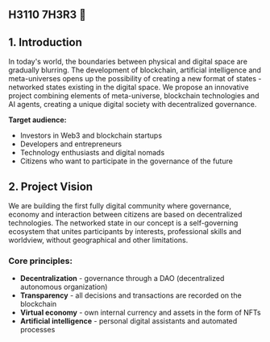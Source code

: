 ## H3110 7H3R3 👋

## **1. Introduction**
In today's world, the boundaries between physical and digital space are gradually blurring. The development of blockchain, artificial intelligence and meta-universes opens up the possibility of creating a new format of states - networked states existing in the digital space. We propose an innovative project combining elements of meta-universe, blockchain technologies and AI agents, creating a unique digital society with decentralized governance.

**Target audience:**
- Investors in Web3 and blockchain startups
- Developers and entrepreneurs
- Technology enthusiasts and digital nomads
- Citizens who want to participate in the governance of the future

## **2. Project Vision**
We are building the first fully digital community where governance, economy and interaction between citizens are based on decentralized technologies. The networked state in our concept is a self-governing ecosystem that unites participants by interests, professional skills and worldview, without geographical and other limitations.

### **Core principles:**
- **Decentralization** - governance through a DAO (decentralized autonomous organization)
- **Transparency** - all decisions and transactions are recorded on the blockchain
- **Virtual economy** - own internal currency and assets in the form of NFTs
- **Artificial intelligence** - personal digital assistants and automated processes
